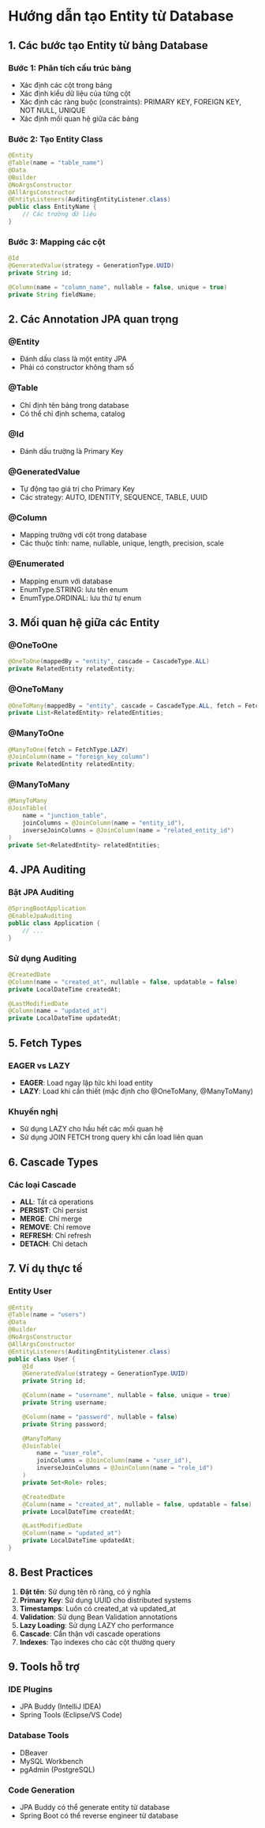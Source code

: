 # Hướng dẫn tạo Entity từ Database

## 1. Các bước tạo Entity từ bảng Database

### Bước 1: Phân tích cấu trúc bảng
- Xác định các cột trong bảng
- Xác định kiểu dữ liệu của từng cột
- Xác định các ràng buộc (constraints): PRIMARY KEY, FOREIGN KEY, NOT NULL, UNIQUE
- Xác định mối quan hệ giữa các bảng

### Bước 2: Tạo Entity Class
```java
@Entity
@Table(name = "table_name")
@Data
@Builder
@NoArgsConstructor
@AllArgsConstructor
@EntityListeners(AuditingEntityListener.class)
public class EntityName {
    // Các trường dữ liệu
}
```

### Bước 3: Mapping các cột
```java
@Id
@GeneratedValue(strategy = GenerationType.UUID)
private String id;

@Column(name = "column_name", nullable = false, unique = true)
private String fieldName;
```

## 2. Các Annotation JPA quan trọng

### @Entity
- Đánh dấu class là một entity JPA
- Phải có constructor không tham số

### @Table
- Chỉ định tên bảng trong database
- Có thể chỉ định schema, catalog

### @Id
- Đánh dấu trường là Primary Key

### @GeneratedValue
- Tự động tạo giá trị cho Primary Key
- Các strategy: AUTO, IDENTITY, SEQUENCE, TABLE, UUID

### @Column
- Mapping trường với cột trong database
- Các thuộc tính: name, nullable, unique, length, precision, scale

### @Enumerated
- Mapping enum với database
- EnumType.STRING: lưu tên enum
- EnumType.ORDINAL: lưu thứ tự enum

## 3. Mối quan hệ giữa các Entity

### @OneToOne
```java
@OneToOne(mappedBy = "entity", cascade = CascadeType.ALL)
private RelatedEntity relatedEntity;
```

### @OneToMany
```java
@OneToMany(mappedBy = "entity", cascade = CascadeType.ALL, fetch = FetchType.LAZY)
private List<RelatedEntity> relatedEntities;
```

### @ManyToOne
```java
@ManyToOne(fetch = FetchType.LAZY)
@JoinColumn(name = "foreign_key_column")
private RelatedEntity relatedEntity;
```

### @ManyToMany
```java
@ManyToMany
@JoinTable(
    name = "junction_table",
    joinColumns = @JoinColumn(name = "entity_id"),
    inverseJoinColumns = @JoinColumn(name = "related_entity_id")
)
private Set<RelatedEntity> relatedEntities;
```

## 4. JPA Auditing

### Bật JPA Auditing
```java
@SpringBootApplication
@EnableJpaAuditing
public class Application {
    // ...
}
```

### Sử dụng Auditing
```java
@CreatedDate
@Column(name = "created_at", nullable = false, updatable = false)
private LocalDateTime createdAt;

@LastModifiedDate
@Column(name = "updated_at")
private LocalDateTime updatedAt;
```

## 5. Fetch Types

### EAGER vs LAZY
- **EAGER**: Load ngay lập tức khi load entity
- **LAZY**: Load khi cần thiết (mặc định cho @OneToMany, @ManyToMany)

### Khuyến nghị
- Sử dụng LAZY cho hầu hết các mối quan hệ
- Sử dụng JOIN FETCH trong query khi cần load liên quan

## 6. Cascade Types

### Các loại Cascade
- **ALL**: Tất cả operations
- **PERSIST**: Chỉ persist
- **MERGE**: Chỉ merge
- **REMOVE**: Chỉ remove
- **REFRESH**: Chỉ refresh
- **DETACH**: Chỉ detach

## 7. Ví dụ thực tế

### Entity User
```java
@Entity
@Table(name = "users")
@Data
@Builder
@NoArgsConstructor
@AllArgsConstructor
@EntityListeners(AuditingEntityListener.class)
public class User {
    @Id
    @GeneratedValue(strategy = GenerationType.UUID)
    private String id;

    @Column(name = "username", nullable = false, unique = true)
    private String username;

    @Column(name = "password", nullable = false)
    private String password;

    @ManyToMany
    @JoinTable(
        name = "user_role",
        joinColumns = @JoinColumn(name = "user_id"),
        inverseJoinColumns = @JoinColumn(name = "role_id")
    )
    private Set<Role> roles;

    @CreatedDate
    @Column(name = "created_at", nullable = false, updatable = false)
    private LocalDateTime createdAt;

    @LastModifiedDate
    @Column(name = "updated_at")
    private LocalDateTime updatedAt;
}
```

## 8. Best Practices

1. **Đặt tên**: Sử dụng tên rõ ràng, có ý nghĩa
2. **Primary Key**: Sử dụng UUID cho distributed systems
3. **Timestamps**: Luôn có created_at và updated_at
4. **Validation**: Sử dụng Bean Validation annotations
5. **Lazy Loading**: Sử dụng LAZY cho performance
6. **Cascade**: Cẩn thận với cascade operations
7. **Indexes**: Tạo indexes cho các cột thường query

## 9. Tools hỗ trợ

### IDE Plugins
- JPA Buddy (IntelliJ IDEA)
- Spring Tools (Eclipse/VS Code)

### Database Tools
- DBeaver
- MySQL Workbench
- pgAdmin (PostgreSQL)

### Code Generation
- JPA Buddy có thể generate entity từ database
- Spring Boot có thể reverse engineer từ database
